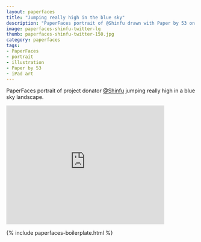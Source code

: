 ```yaml
---
layout: paperfaces
title: "Jumping really high in the blue sky"
description: "PaperFaces portrait of @Shinfu drawn with Paper by 53 on an iPad."
image: paperfaces-shinfu-twitter-lg
thumb: paperfaces-shinfu-twitter-150.jpg
category: paperfaces
tags: 
- PaperFaces
- portrait
- illustration
- Paper by 53
- iPad art
---
```


PaperFaces portrait of project donator [@Shinfu](http://twitter.com/Shinfu) jumping really high in a blue sky landscape.

<iframe width="420" height="315" src="http://www.youtube.com/embed/eg7iMJTe_U0" frameborder="0"> </iframe>

{% include paperfaces-boilerplate.html %}